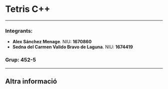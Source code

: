 # Tetris C++

___

### Integrants:

* **Alex Sánchez Menage**. NIU: **1670860**
* **Sedna del Carmen Valido Bravo de Laguna**. NIU: **1674419**

### Grup: **452-5**

___

## Altra informació
